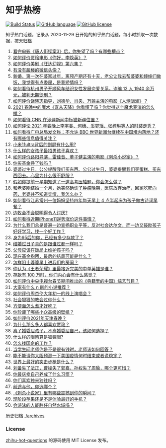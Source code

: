 # 知乎热榜
[![Build Status](https://github.com/ToWeLong/zhihu-hot-questions/workflows/CI/badge.svg)](https://github.com/ToWeLong/zhihu-hot-questions/actions)
[![GitHub language](https://img.shields.io/badge/language-golang-orange.svg)](https://golang.org/)
[![GitHub license](https://img.shields.io/github/license/ToWeLong/zhihu-hot-questions)](https://github.com/ToWeLong/zhihu-hot-questions/blob/main/LICENSE)

知乎热门话题，记录从 2020-11-29 日开始的知乎热门话题。每小时抓取一次数据，按天[归档](./archives)

<!-- BEGIN -->

1. [看完电影《唐人街探案3》后，你失望了吗？有哪些槽点？](https://www.zhihu.com/question/442574355)
1. [如何评价贾玲电影《你好，李焕英》？](https://www.zhihu.com/question/350520117)
1. [如何评价美剧《旺达幻视》第六集？](https://www.zhihu.com/question/444083641)
1. [有没有超棒的微信头像？](https://www.zhihu.com/question/432712007)
1. [新婚，第一次在婆家过年，离预产期还有十天，老公让我去帮婆婆和婶婶们做饭，我觉得有点委屈，是我矫情吗？](https://www.zhihu.com/question/444053926)
1. [如何看待杭州男子开顺风车结识女性发展恋爱关系，诈骗 12 人 1940 余万元，被判无期徒刑？](https://www.zhihu.com/question/443917776)
1. [如何评价饶晓志指导，刘德华、肖央、万茜主演的电影《人潮汹涌》？](https://www.zhihu.com/question/443661027)
1. [2021 春晚中的魔术《喜从天降》你看懂了吗？你觉得这个魔术表演的怎么样？](https://www.zhihu.com/question/444004747)
1. [如何看待 CNN 在涉疆新闻中标错新疆位置？](https://www.zhihu.com/question/444080996)
1. [如何评论 2021 年春晚上李宇春、何穗、奚梦瑶、张梓琳等人的时装走秀？](https://www.zhihu.com/question/443978501)
1. [如何看待广电总局发文称：不允许 BBC 世界新闻台继续在中国境内落地？还有哪些信息值得关注？](https://www.zhihu.com/question/444040251)
1. [小米11ultra背后的副屏有什么用?](https://www.zhihu.com/question/444063750)
1. [什么样的女孩子最招男孩子喜欢？](https://www.zhihu.com/question/356308668)
1. [如何评价路阳导演，雷佳音、董子健主演的电影《刺杀小说家》？](https://www.zhihu.com/question/442322197)
1. [你买基金挣了钱吗？](https://www.zhihu.com/question/410574473)
1. [婆婆过生日，公公提醒我们买东西。公公过生日，婆婆提醒我们买蛋糕、买东西回去。心里为什么很不舒服？](https://www.zhihu.com/question/308825931)
1. [假如你提前一星期知道了一道高考压轴题，你会怎么做？](https://www.zhihu.com/question/441336497)
1. [和老婆刚结婚一个月，她突然确诊了肿瘤晚期，医院放弃治疗，回家吃靶向药，老婆并不知道实情，我怎么办？](https://www.zhihu.com/question/443414127)
1. [如何看待江苏常州一位妈妈坚持四年每天早上 4 点半起床为孩子做古诗词早餐？](https://www.zhihu.com/question/443470170)
1. [边牧会不会聪明得令人讨厌?](https://www.zhihu.com/question/393601336)
1. [如何看待近期iPhone11逆势涨价这件事情？](https://www.zhihu.com/question/439628528)
1. [为什么我们总是普遍一边宣扬职业平等，反对社会达尔文，而一边又鼓励孩子好好学习，找一个好工作？](https://www.zhihu.com/question/443552685)
1. [身为95后的你，已经有多少存款了？](https://www.zhihu.com/question/394458863)
1. [结婚过日子真的是跟谁过都一样吗？](https://www.zhihu.com/question/434106172)
1. [父母应该在饭局上维护孩子吗？](https://www.zhihu.com/question/419829368)
1. [现在基金抱团，最后的结局可能是什么？](https://www.zhihu.com/question/438846560)
1. [怎样阻止婆婆早上进我们的房间？](https://www.zhihu.com/question/397638274)
1. [你认为《王者荣耀》里最接近完美的中单英雄是谁？](https://www.zhihu.com/question/441413465)
1. [存款有 100 万时，你们内心会有什么感觉？](https://www.zhihu.com/question/435393939)
1. [如何评价中央电视台春节期间推出的《典籍里的中国》综艺节目？](https://www.zhihu.com/question/444106315)
1. [大家有什么 n 刷的小说推荐？](https://www.zhihu.com/question/375441680)
1. [如何评价周杰伦大年初一的线上演唱会？](https://www.zhihu.com/question/444107810)
1. [社会狠狠的教会过你什么？](https://www.zhihu.com/question/431538148)
1. [方便面怎么煮才好吃？](https://www.zhihu.com/question/286332661)
1. [你珍藏了哪些小众高级的壁纸？](https://www.zhihu.com/question/434424393)
1. [如何评价2021年天津春晚？](https://www.zhihu.com/question/443858013)
1. [为什么那么多人都喜欢贾玲？](https://www.zhihu.com/question/318141683)
1. [离了婚委屈孩子，不离婚委屈自己，该如何选择？](https://www.zhihu.com/question/439000359)
1. [什么样的眼睛算是狐狸眼?](https://www.zhihu.com/question/299923465)
1. [怎么找国企的工作？](https://www.zhihu.com/question/287580085)
1. [当学生问老师你是不是很有钱时，老师该如何回答？](https://www.zhihu.com/question/438305748)
1. [能不能请你大胆预测一下美国疫情何时结束或者说稳定？](https://www.zhihu.com/question/440957753)
1. [世界上最好的突击步枪是什么？](https://www.zhihu.com/question/443302547)
1. [刘备失了法正，曹操失了郭嘉，孙权失了周瑜，哪个更可惜？](https://www.zhihu.com/question/443610265)
1. [你最庆幸自己养成了什么习惯？](https://www.zhihu.com/question/393200731)
1. [你们喜欢独来独往吗？](https://www.zhihu.com/question/439761145)
1. [前途与他，你选哪个？](https://www.zhihu.com/question/441190417)
1. [《刺杀小说家》里有哪些震撼到你的瞬间？](https://www.zhihu.com/question/315928062)
1. [现阶段苹果还是不是体验最好的手机？](https://www.zhihu.com/question/321893207)
1. [会游泳的人能胜任自然水域吗？](https://www.zhihu.com/question/308185916)

<!-- END -->

历史归档 [./archives](./archives)


### License
[zhihu-hot-questions](https://github.com/towelong/zhihu-hot-questions) 的源码使用 MIT License 发布。